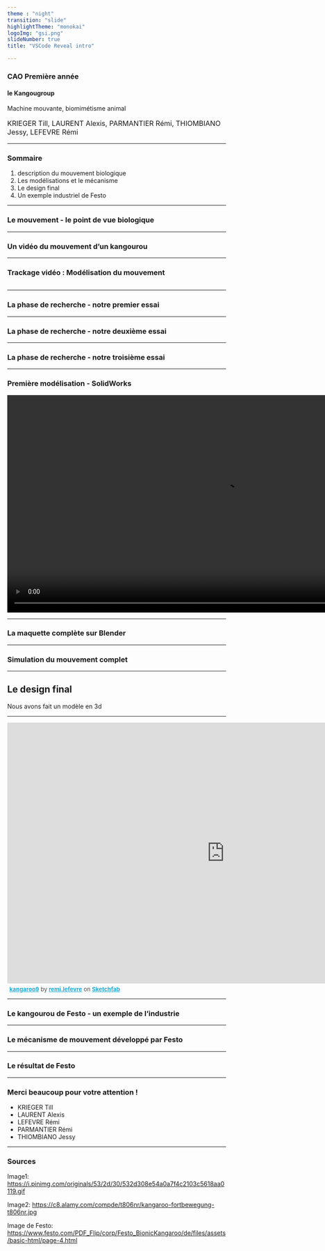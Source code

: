 ```yaml
---
theme : "night"
transition: "slide"
highlightTheme: "monokai"
logoImg: "gsi.png"
slideNumber: true
title: "VSCode Reveal intro"

---
```



### CAO Première année
#### le Kangougroup

Machine mouvante, biomimétisme animal

<p style="font-size : 12pt">
KRIEGER Till,
LAURENT Alexis,
PARMANTIER Rémi,
THIOMBIANO Jessy,
LEFEVRE Rémi
</p>

---

### Sommaire

1. description du mouvement biologique
2. Les modélisations et le mécanisme
3. Le design final
4. Un exemple industriel de Festo


---

### Le mouvement - le point de vue biologique

---

### Un vidéo du mouvement d’un kangourou

---

### Trackage vidéo : Modélisation du mouvement

<img data-src="tracker.png"/>

---

### La phase de recherche - notre premier essai

---

### La phase de recherche - notre deuxième essai


---

### La phase de recherche - notre troisième essai

---

### Première modélisation - SolidWorks

<video controls width="1000">

<source data="pmode.mp4" type="video/mp4">

</video>

---

### La maquette complète sur Blender

---

### Simulation du mouvement complet



---

## Le design final

Nous avons fait un modèle en 3d


---

<div class="sketchfab-embed-wrapper">
    <iframe title="A 3D model" width="1000" height="600" src="https://sketchfab.com/models/df15ce7132694a6a8a5ec834ce85dfc2/embed?autospin=0.2&amp;preload=1&amp;ui_controls=1&amp;ui_infos=1&amp;ui_inspector=1&amp;ui_stop=1&amp;ui_watermark=1&amp;ui_watermark_link=1" frameborder="0" allow="autoplay; fullscreen; vr" mozallowfullscreen="true" webkitallowfullscreen="true"></iframe>
    <p style="font-size: 13px; font-weight: normal; margin: 5px; color: #4A4A4A;">
        <a href="https://sketchfab.com/3d-models/kangaroo9-df15ce7132694a6a8a5ec834ce85dfc2?utm_medium=embed&utm_source=website&utm_campaign=share-popup" target="_blank" style="font-weight: bold; color: #1CAAD9;">kangaroo9</a>
        by <a href="https://sketchfab.com/remi.lefevre?utm_medium=embed&utm_source=website&utm_campaign=share-popup" target="_blank" style="font-weight: bold; color: #1CAAD9;">remi.lefevre</a>
        on <a href="https://sketchfab.com?utm_medium=embed&utm_source=website&utm_campaign=share-popup" target="_blank" style="font-weight: bold; color: #1CAAD9;">Sketchfab</a>
    </p>
</div>



---

### Le kangourou de Festo -  un exemple de l’industrie

---

### Le mécanisme de mouvement développé par Festo

---

### Le résultat de Festo

---

### Merci beaucoup pour votre attention !

- KRIEGER Till
- LAURENT Alexis
- LEFEVRE Rémi
- PARMANTIER Rémi
- THIOMBIANO Jessy


---

### Sources

Image1: https://i.pinimg.com/originals/53/2d/30/532d308e54a0a7f4c2103c5618aa0119.gif

Image2: https://c8.alamy.com/compde/t806nr/kangaroo-fortbewegung-t806nr.jpg

Image de Festo: https://www.festo.com/PDF_Flip/corp/Festo_BionicKangaroo/de/files/assets/basic-html/page-4.html

